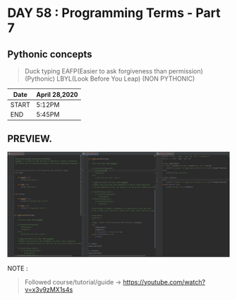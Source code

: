 # DAY 58 : Programming Terms - Part 7

## Pythonic concepts
> Duck typing
> EAFP(Easier to ask forgiveness than permission) (Pythonic)
> LBYL(Look Before You Leap) (NON PYTHONIC)


| Date | April 28,2020 |
| ------ | ------ |
| START | 5:12PM |
| END | 5:45PM |


## PREVIEW.
![Preview](Untitled.jpg)


NOTE : 
> Followed course/tutorial/guide -> https://youtube.com/watch?v=x3v9zMX1s4s
